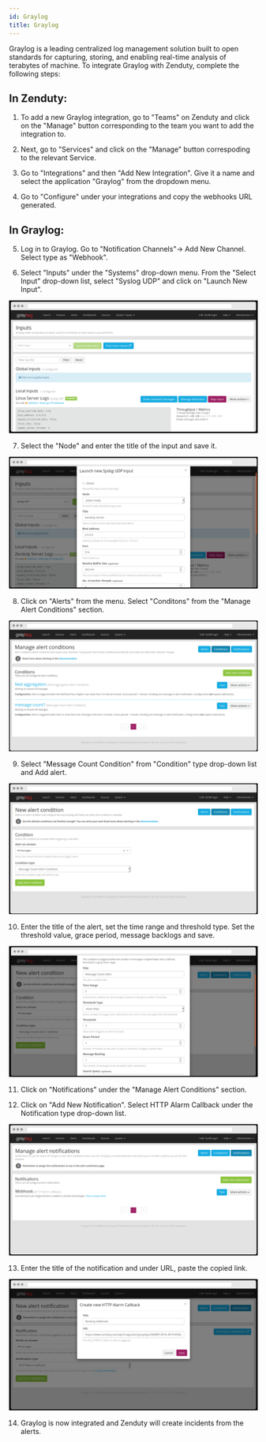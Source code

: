 ```yaml
---
id: Graylog
title: Graylog
---
```

Graylog is a leading centralized log management solution built to open standards for capturing, storing, and enabling real-time analysis of terabytes of machine. To integrate Graylog with Zenduty, complete the following steps:

## In Zenduty: 

1. To add a new Graylog integration, go to "Teams" on Zenduty and click on the "Manage" button corresponding to the team you want to add the integration to.

2. Next, go to "Services" and click on the "Manage" button correspoding to the relevant Service.

3. Go to "Integrations" and then "Add New Integration". Give it a name and select the application "Graylog" from the dropdown menu.

4. Go to "Configure" under your integrations and copy the webhooks URL generated. 

## In Graylog: 

5. Log in to Graylog. Go to "Notification Channels"-> Add New Channel. Select type as "Webhook". 

6. Select "Inputs" under the "Systems" drop-down menu. From the "Select Input" drop-down list, select "Syslog UDP" and click on "Launch New Input".

![](/img/Integrations/Graylog/1.png)

7. Select the "Node" and enter the title of the input and save it.

![](/img/Integrations/Graylog/2.png)

8. Click on "Alerts" from the menu. Select "Conditons" from the "Manage Alert Conditions" section.

![](/img/Integrations/Graylog/3.png)

9. Select "Message Count Condition" from "Condition" type drop-down list and Add alert.

![](/img/Integrations/Graylog/4.png)

10. Enter the title of the alert, set the time range and threshold type. Set the threshold value, grace period, message backlogs and save.

![](/img/Integrations/Graylog/5.png)

11. Click on "Notifications" under the "Manage Alert Conditions" section.

12. Click on "Add New Notification". Select HTTP Alarm Callback under the Notification type drop-down list.

![](/img/Integrations/Graylog/6.png)

13. Enter the title of the notification and under URL, paste the copied link.

![](/img/Integrations/Graylog/7.png)

14. Graylog is now integrated and Zenduty will create incidents from the alerts.


